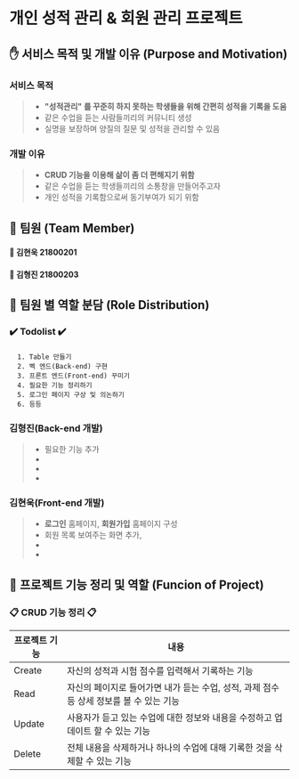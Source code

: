 # 개인 성적 관리 & 회원 관리 프로젝트
  
  
## :raised_hand: 서비스 목적 및 개발 이유 (Purpose and Motivation)
### 서비스 목적
> -  **"성적관리" 를 꾸준히 하지 못하는 학생들을 위해 간편히 성적을 기록을 도움**  
> -  같은 수업을 듣는 사람들끼리의 커뮤니티 생성
> -  실명을 보장하며 양질의 질문 및 성적을 관리할 수 있음

### 개발 이유
> -  **CRUD 기능을 이용해 삶이 좀 더 편해지기 위함**  
> -  같은 수업을 듣는 학생들끼리의 소통창을 만들어주고자
> -  개인 성적을 기록함으로써 동기부여가 되기 위함

  
  
## :paperclip: 팀원 (Team Member)  
#### :boy: 김현욱 21800201  
#### :boy: 김형진 21800203  
  
  
## :paperclip: 팀원 별 역할 분담 (Role Distribution)  
### :heavy_check_mark: Todolist :heavy_check_mark:
#### 
      1. Table 만들기  
      2. 벡 엔드(Back-end) 구현  
      3. 프론트 엔드(Front-end) 꾸미기  
      4. 필요한 기능 정리하기
      5. 로그인 페이지 구상 및 의논하기
      6. 등등


### 김형진(Back-end 개발)
> -  필요한 기능 추가
> -  
> -  
> -  

### 김현욱(Front-end 개발)
> -  **로그인** 홈페이지, **회원가입** 홈페이지 구성
> -  회원 목록 보여주는 화면 추가, 
> -  
> -  


## :paperclip: 프로젝트 기능 정리 및 역할 (Funcion of Project)  
### :clipboard: CRUD 기능 정리 :clipboard:

| 프로젝트 기능 | 내용 |
|-|-|
|Create| 자신의 성적과 시험 점수를 입력해서 기록하는 기능 |
|Read| 자신의 페이지로 들어가면 내가 듣는 수업, 성적, 과제 점수 등 상세 정보를 볼 수 있는 기능 |
|Update| 사용자가 듣고 있는 수업에 대한 정보와 내용을 수정하고 업데이트 할 수 있는 기능 |
|Delete| 전체 내용을 삭제하거나 하나의 수업에 대해 기록한 것을 삭제할 수 있는 기능 |
